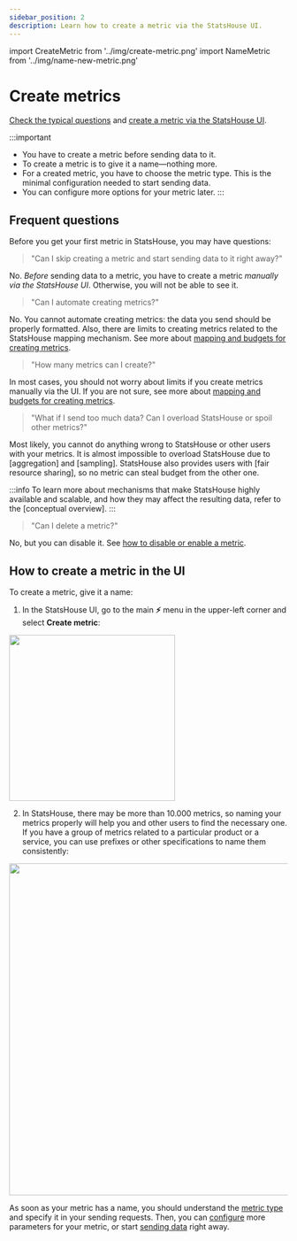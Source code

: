 ```yaml
---
sidebar_position: 2
description: Learn how to create a metric via the StatsHouse UI.
---
```

import CreateMetric from '../img/create-metric.png'
import NameMetric from '../img/name-new-metric.png'

# Create metrics

[Check the typical questions](#frequent-questions) 
and [create a metric via the StatsHouse UI](#how-to-create-a-metric-in-the-ui).

:::important
* You have to create a metric before sending data to it.
* To create a metric is to give it a name—nothing more.
* For a created metric, you have to choose the metric type. This is the minimal configuration needed to start sending 
  data.
* You can configure more options for your metric later.
:::

## Frequent questions

Before you get your first metric in StatsHouse, you may have questions:

> "Can I skip creating a metric and start sending data to it right away?"

No. _Before_ sending data to a metric, you have to create a metric _manually via the StatsHouse UI_.
Otherwise, you will not be able to see it.

> "Can I automate creating metrics?"

No. You cannot automate creating metrics: the data you send should be properly formatted. Also, there are limits to 
creating metrics related to the StatsHouse mapping mechanism. 
See more about [mapping and budgets for creating metrics](../conceptual-overview.md).

> "How many metrics can I create?"
 
In most cases, you should not worry about limits if you create metrics manually via the UI. If you are not sure, see 
more about [mapping and budgets for creating metrics](../conceptual-overview.md).

> "What if I send too much data? Can I overload StatsHouse or spoil other metrics?"

Most likely, you cannot do anything wrong to StatsHouse or other users with your metrics. It is almost 
impossible to overload StatsHouse due to [aggregation] and [sampling]. StatsHouse also provides users with [fair 
resource sharing], so no metric can steal budget from the other one.

:::info
To learn more about mechanisms that make StatsHouse highly available and scalable, and how they may affect the 
resulting data, refer to the [conceptual overview].
:::

> "Can I delete a metric?"

No, but you can disable it. See [how to disable or enable a metric](edit-metrics.md#disabling-a-metric).

## How to create a metric in the UI

To create a metric, give it a name:

1. In the StatsHouse UI, go to the main **⚡** menu in the upper-left corner and select **Create metric**:

<img src={CreateMetric} width="300"/>

2. In StatsHouse, there may be more than 10.000 metrics, so naming your metrics properly will help you and other 
users to find the necessary one.
If you have a group of metrics related to a particular product or a service, you can use prefixes or other 
specifications to name them consistently:

<img src={NameMetric} width="600"/>

As soon as your metric has a name, you should understand the [metric type](edit-metrics.md#metric-type) and specify it in 
your sending requests. 
Then, you can [configure](edit-metrics.md) more parameters for your metric, or start [sending data](send-data.md) 
right away.

